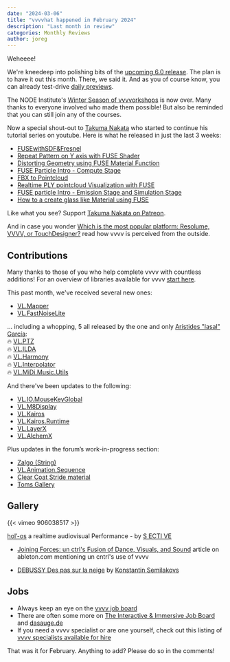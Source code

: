 ```yaml
---
date: "2024-03-06"
title: "vvvvhat happened in February 2024"
description: "Last month in review"
categories: Monthly Reviews
author: joreg
---
```


Weheeee!

We're kneedeep into polishing bits of the [upcoming 6.0 release](https://thegraybook.vvvv.org/changelog/6.x.html). The plan is to have it out this month. There, we said it. And as you of course know, you can already test-drive [daily previews](https://visualprogramming.net/#Download). 

The NODE Institute's [Winter Season of vvvvorkshops](https://thenodeinstitute.org/ws23-vvvv-intermediates/) is now over. Many thanks to everyone involved who made them possible! But also be reminded that you can still join any of the courses.

Now a special shout-out to [Takuma Nakata](https://www.takumanakata.com) who started to continue his tutorial series on youtube. Here is what he released in just the last 3 weeks:
- [FUSEwithSDF&Fresnel](https://youtu.be/4YPVbafyJ3w?si=3rEVPSKjyjjCWcYk)
- [Repeat Pattern on Y axis with FUSE Shader](https://youtu.be/b6xAN5PbgCg?si=QDitJgVkCI_iOcns)
- [Distorting Geometry using FUSE Material Function](https://youtu.be/NcEL7QBkwgA?si=4vrNmz2goAbSGvQT)
- [FUSE Particle Intro - Compute Stage](https://youtu.be/EH8Cv0OsPaw?si=amgZyyrOTEHMWNCi)
- [FBX to Pointcloud](https://youtu.be/t087PiCAK9s?si=GjocA0X7jrkhYf5N)
- [Realtime PLY pointcloud Visualization with FUSE](https://youtu.be/G-1KLmpbYog?si=ZZH2K2G7QAgJ1Ni6)
- [FUSE particle Intro - Emission Stage and Simulation Stage](https://youtu.be/EX6TzcvzCNQ?si=sYEHceh3B-xxlE7E)
- [How to a create glass like Material using FUSE](https://youtu.be/VK526qU0XXY?si=5aweArcFeWnlZaIh)

Like what you see? Support [Takuma Nakata on Patreon](https://www.patreon.com/takumanakata).

And in case you wonder [Which is the most popular platform: Resolume, VVVV, or TouchDesigner?](https://interactiveimmersive.io/blog/technology/resolume-vs-touchdesigner/) read how vvvv is perceived from the outside.

## Contributions
Many thanks to those of you who help complete vvvv with countless additions! For an overview of libraries available for vvvv [start here](https://thegraybook.vvvv.org/reference/libraries/overview.html).

This past month, we've received several new ones:
- [VL.Mapper](https://www.nuget.org/packages/VL.Mapper)
- [VL.FastNoiseLite](https://www.nuget.org/packages/VL.FastNoiseLite)

... including a whopping, 5 all released by the one and only [Arístides "lasal" García](https://www.aristidesgarcia.de/):  
🔥 [VL.PTZ](https://www.nuget.org/packages/VL.PTZ)  
🔥 [VL.ILDA](https://www.nuget.org/packages/VL.ILDA)  
🔥 [VL.Harmony](https://www.nuget.org/packages/VL.Harmony)  
🔥 [VL.Interpolator](https://www.nuget.org/packages/VL.Interpolator)  
🔥 [VL.MiDi.Music.Utils](https://www.nuget.org/packages/VL.MiDi.Music.Utils)  

And there've been updates to the following:
- [VL.IO.MouseKeyGlobal](https://www.nuget.org/packages/VL.IO.MouseKeyGlobal)
- [VL.M8Display](https://www.nuget.org/packages/VL.M8Display)
- [VL.Kairos](https://www.nuget.org/packages/VL.Kairos)
- [VL.Kairos.Runtime](https://www.nuget.org/packages/VL.Kairos.Runtime)
- [VL.LayerX](https://www.nuget.org/packages/VL.LayerX)
- [VL.AlchemX](https://www.nuget.org/packages/VL.AlchemX)

Plus updates in the forum’s work-in-progress section:
- [Zalgo (String)](https://discourse.vvvv.org/t/zalgo-string/22352)
- [VL.Animation.Sequence](https://discourse.vvvv.org/t/vl-animation-sequence/22411)
- [Clear Coat Stride material](https://discourse.vvvv.org/t/clear-coat-stride-material/22392)
- [Toms Gallery](https://discourse.vvvv.org/t/toms-gallery/22340)

## Gallery
{{< vimeo 906038517 >}}

[hol’-os](https://www.sective.net/portfolio-item/hol-os/) a realtime audiovisual Performance - by [S ECTI VE](https://www.sective.net/)

* [Joining Forces: un ctrl's Fusion of Dance, Visuals, and Sound](https://www.ableton.com/en/blog/joining-forces-un-ctrls-fusion-of-dance-visuals-and-sound/) article on ableton.com mentioning un cntrl's use of vvvv

* [DEBUSSY Des pas sur la neige](https://vimeo.com/917864055) by [Konstantin Semilakovs](https://www.semilakovs.com/)


## Jobs
- Always keep an eye on the [vvvv job board](https://discourse.vvvv.org/c/jobs)
- There are often some more on [The Interactive & Immersive Job Board](https://jobs.interactiveimmersive.io/?s=vvvv&post_type=job_listing&orderby=date) and [dasauge.de](https://dasauge.de/sta/Vvvv/)
- If you need a vvvv specialist or are one yourself, check out this listing of [vvvv specialists available for hire](https://vvvv.org/documentation/vvvv-specialists-available-for-hire)

That was it for February. Anything to add? Please do so in the comments!
